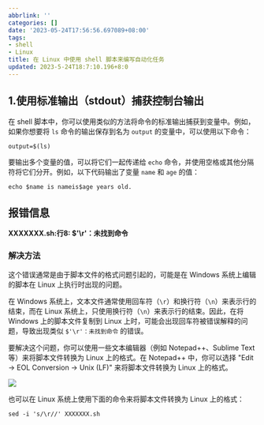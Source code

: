 ```yaml
---
abbrlink: ''
categories: []
date: '2023-05-24T17:56:56.697089+08:00'
tags:
- shell
- Linux
title: 在 Linux 中使用 shell 脚本来编写自动化任务
updated: 2023-5-24T18:7:10.196+8:0
---
```

## 1.使用标准输出（stdout）捕获控制台输出

在 shell 脚本中，你可以使用类似的方法将命令的标准输出捕获到变量中。例如，如果你想要将 `ls` 命令的输出保存到名为 `output` 的变量中，可以使用以下命令：

```
output=$(ls)
```

要输出多个变量的值，可以将它们一起传递给 `echo` 命令，并使用空格或其他分隔符将它们分开。例如，以下代码输出了变量 `name` 和 `age` 的值：

```
echo $name is nameis$age years old.
```

## 报错信息

**XXXXXXX.sh:行8: $'\r'：未找到命令**

### 解决方法

这个错误通常是由于脚本文件的格式问题引起的，可能是在 Windows 系统上编辑的脚本在 Linux 上执行时出现的问题。

在 Windows 系统上，文本文件通常使用回车符（`\r`）和换行符（`\n`）来表示行的结束，而在 Linux 系统上，只使用换行符（`\n`）来表示行的结束。因此，在将 Windows 上的脚本文件复制到 Linux 上时，可能会出现回车符被错误解释的问题，导致出现类似 `$'\r'：未找到命令` 的错误。

要解决这个问题，你可以使用一些文本编辑器（例如 Notepad++、Sublime Text 等）来将脚本文件转换为 Linux 上的格式。在 Notepad++ 中，你可以选择 "Edit -> EOL Conversion -> Unix (LF)" 来将脚本文件转换为 Linux 上的格式。

![](https://cdn.jsdelivr.net/gh/meimeng-Y/comments@main//imgs/202305241805739.png)

也可以在 Linux 系统上使用下面的命令来将脚本文件转换为 Linux 上的格式：

```
sed -i 's/\r//' XXXXXXX.sh
```
